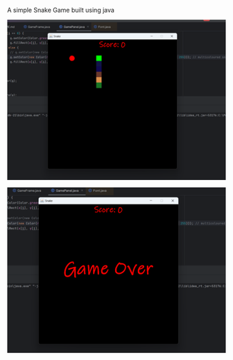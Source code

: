 A simple Snake Game built using java

![Game Play screenshot](https://github.com/AshwinAnand868/snake-game-javafx/blob/main/snake-game-1-ss.png)

![Game Over screenshot](https://github.com/AshwinAnand868/snake-game-javafx/blob/main/snake-game-2.png)
